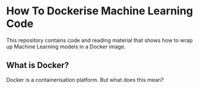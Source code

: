# How To Dockerise Machine Learning Code

This repository contains code and reading material that shows how to wrap up Machine Learning models in a Docker image.

## What is Docker?

Docker is a containerisation platform. But what does this mean?
